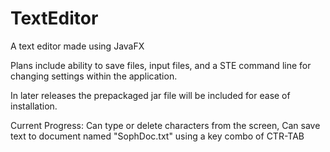 # TextEditor
A text editor made using JavaFX

Plans include ability to save files, input files, and a STE command line for changing settings within the application.

In later releases the prepackaged jar file will be included for ease of installation.

Current Progress: Can type or delete characters from the screen, Can save text to document named "SophDoc.txt" using a key combo of CTR-TAB
